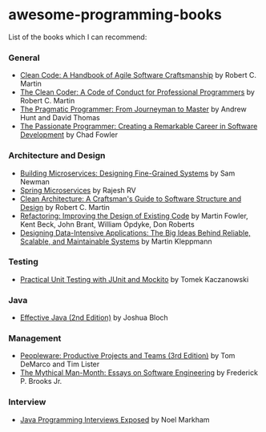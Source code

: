 # awesome-programming-books

List of the books which I can recommend:
 ### General
  * [Clean Code: A Handbook of Agile Software Craftsmanship](https://www.amazon.ca/Clean-Code-Handbook-Software-Craftsmanship/dp/0132350882/ref=pd_lpo_sbs_14_t_0?_encoding=UTF8&psc=1&refRID=C6S7QA9Z4D83YT3Y83F1) by Robert C. Martin
  * [The Clean Coder: A Code of Conduct for Professional Programmers](https://www.amazon.ca/Clean-Coder-Conduct-Professional-Programmers/dp/0137081073) by Robert C. Martin
  * [The Pragmatic Programmer: From Journeyman to Master](https://www.amazon.ca/Pragmatic-Programmer-Journeyman-Master/dp/020161622X/ref=sr_1_1?ie=UTF8&qid=1530837095&sr=8-1&keywords=the+pragmatic+programmer) by Andrew Hunt and David Thomas
  * [The Passionate Programmer: Creating a Remarkable Career in Software Development](https://www.amazon.ca/Passionate-Programmer-Creating-Remarkable-Development/dp/1934356344/ref=sr_1_cc_1?s=aps&ie=UTF8&qid=1536151345&sr=1-1-catcorr&keywords=The+Passionate+Programmer) by Chad Fowler
 
 ### Architecture and Design  
  * [Building Microservices: Designing Fine-Grained Systems](https://www.amazon.ca/Building-Microservices-Designing-Fine-Grained-Systems-ebook/dp/B00T3N7XB4) by Sam Newman
  * [Spring Microservices](https://www.amazon.ca/Spring-Microservices-Rajesh-RV/dp/1786466686) by Rajesh RV
  * [Clean Architecture: A Craftsman's Guide to Software Structure and Design](https://www.amazon.ca/Clean-Architecture-Craftsmans-Software-Structure/dp/0134494164) by Robert C. Martin
  * [Refactoring: Improving the Design of Existing Code](https://www.amazon.ca/Refactoring-Improving-Design-Existing-Code/dp/0201485672) by Martin Fowler, Kent Beck, John Brant, William Opdyke, Don Roberts
  * [Designing Data-Intensive Applications: The Big Ideas Behind Reliable, Scalable, and Maintainable Systems](https://www.amazon.ca/Designing-Data-Intensive-Applications-Reliable-Maintainable/dp/1449373321/ref=asc_df_1449373321/?tag=googleshopc0c-20&linkCode=df0&hvadid=293033033224&hvpos=1o1&hvnetw=g&hvrand=10982319922371239272&hvpone=&hvptwo=&hvqmt=&hvdev=c&hvdvcmdl=&hvlocint=&hvlocphy=9060193&hvtargid=pla-432535594773&psc=1) by Martin Kleppmann
 
 ### Testing
  * [Practical Unit Testing with JUnit and Mockito](https://www.amazon.ca/Practical-Unit-Testing-JUnit-Mockito/dp/8393489393) by Tomek Kaczanowski
 
 ### Java
  * [Effective Java (2nd Edition)](https://www.amazon.ca/Effective-Java-2nd-Joshua-Bloch/dp/0321356683) by Joshua Bloch
    
 ### Management   
  * [Peopleware: Productive Projects and Teams (3rd Edition)](https://www.amazon.ca/Peopleware-Productive-Projects-Teams-3rd/dp/0321934113) by Tom DeMarco and Tim Lister
  * [The Mythical Man-Month: Essays on Software Engineering](https://www.amazon.ca/Mythical-Man-Month-Software-Engineering-Anniversary/dp/0201835959) by Frederick P. Brooks Jr.
 
 ### Interview
 * [Java Programming Interviews Exposed](https://www.amazon.ca/Java-Programming-Interviews-Exposed-Markham/dp/1118722868) by Noel Markham
 
